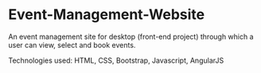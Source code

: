 # Event-Management-Website
An event management site for desktop (front-end project) through which a user can view, select and book events.

Technologies used: HTML, CSS, Bootstrap, Javascript, AngularJS
